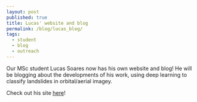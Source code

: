 ```yaml
---
layout: post
published: true
title: Lucas' website and blog
permalink: /blog/lucas_blog/
tags:
  - student
  - blog
  - outreach
---
```


Our MSc student Lucas Soares now has his own website and blog! He will be blogging about the developments of his work, using deep learning to classify landslides in orbital/aerial imagey.

Check out his site [here](https://lpsmlgeo.github.io/)!


&nbsp;
&nbsp;
